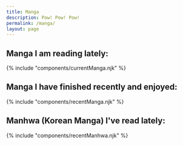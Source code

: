 ```yaml
---
title: Manga
description: Pow! Pow! Pow!
permalink: /manga/
layout: page
---
```


## Manga I am reading lately:

{% include "components/currentManga.njk" %}

## Manga I have finished recently and enjoyed:

{% include "components/recentManga.njk" %}

## Manhwa (Korean Manga) I've read lately:

{% include "components/recentManhwa.njk" %}

